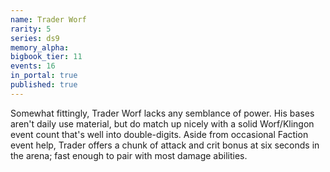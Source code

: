 ```yaml
---
name: Trader Worf
rarity: 5
series: ds9
memory_alpha:
bigbook_tier: 11
events: 16
in_portal: true
published: true
---
```


Somewhat fittingly, Trader Worf lacks any semblance of power. His bases aren't daily use material, but do match up nicely with a solid Worf/Klingon event count that's well into double-digits. Aside from occasional Faction event help, Trader offers a chunk of attack and crit bonus at six seconds in the arena; fast enough to pair with most damage abilities.
